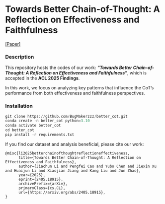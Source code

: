 # Towards Better Chain-of-Thought: A Reflection on Effectiveness and Faithfulness

[[Paper]](https://arxiv.org/abs/2405.18915) 

### Description

This repository hosts the codes of our work: ***"Towards Better Chain-of-Thought: A Reflection on Effectiveness and Faithfulness"***, which is accepted in the **ACL 2025 Findings**.

In this work, we focus on analyzing key patterns that influence the CoT’s performance from both effectiveness and faithfulness perspectives.



### Installation

```python
git clone https://github.com/BugMakerzzz/better_cot.git
conda create -n better_cot python=3.10
conda activate better_cot
cd better_cot
pip install -r requirements.txt
```



If you find our dataset and analysis beneficial, please cite our work:

```
@misc{li2025betterchainofthoughtreflectioneffectiveness,
      title={Towards Better Chain-of-Thought: A Reflection on Effectiveness and Faithfulness}, 
      author={Jiachun Li and Pengfei Cao and Yubo Chen and Jiexin Xu and Huaijun Li and Xiaojian Jiang and Kang Liu and Jun Zhao},
      year={2025},
      eprint={2405.18915},
      archivePrefix={arXiv},
      primaryClass={cs.CL},
      url={https://arxiv.org/abs/2405.18915}, 
}
```